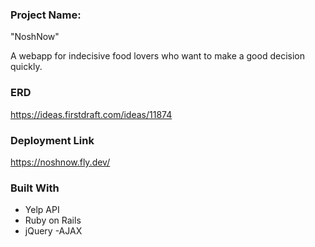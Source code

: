 ### Project Name:
"NoshNow"

A webapp for indecisive food lovers who want to make a good decision quickly. 

### ERD
https://ideas.firstdraft.com/ideas/11874

### Deployment Link

https://noshnow.fly.dev/

### Built With
- Yelp API
- Ruby on Rails
- jQuery -AJAX
